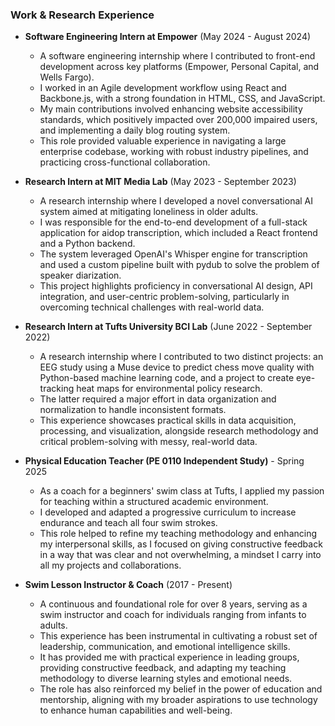 ### Work & Research Experience

* **Software Engineering Intern at Empower** (May 2024 - August 2024)
    * A software engineering internship where I contributed to front-end development across key platforms (Empower, Personal Capital, and Wells Fargo).
    * I worked in an Agile development workflow using React and Backbone.js, with a strong foundation in HTML, CSS, and JavaScript.
    * My main contributions involved enhancing website accessibility standards, which positively impacted over 200,000 impaired users, and implementing a daily blog routing system.
    * This role provided valuable experience in navigating a large enterprise codebase, working with robust industry pipelines, and practicing cross-functional collaboration.

* **Research Intern at MIT Media Lab** (May 2023 - September 2023)
    * A research internship where I developed a novel conversational AI system aimed at mitigating loneliness in older adults.
    * I was responsible for the end-to-end development of a full-stack application for aidop transcription, which included a React frontend and a Python backend.
    * The system leveraged OpenAI's Whisper engine for transcription and used a custom pipeline built with pydub to solve the problem of speaker diarization.
    * This project highlights proficiency in conversational AI design, API integration, and user-centric problem-solving, particularly in overcoming technical challenges with real-world data.

* **Research Intern at Tufts University BCI Lab** (June 2022 - September 2022)
    * A research internship where I contributed to two distinct projects: an EEG study using a Muse device to predict chess move quality with Python-based machine learning code, and a project to create eye-tracking heat maps for environmental policy research.
    * The latter required a major effort in data organization and normalization to handle inconsistent formats.
    * This experience showcases practical skills in data acquisition, processing, and visualization, alongside research methodology and critical problem-solving with messy, real-world data.

* **Physical Education Teacher (PE 0110 Independent Study)** - Spring 2025
    * As a coach for a beginners' swim class at Tufts, I applied my passion for teaching within a structured academic environment.
    * I developed and adapted a progressive curriculum to increase endurance and teach all four swim strokes.
    * This role helped to refine my teaching methodology and enhancing my interpersonal skills, as I focused on giving constructive feedback in a way that was clear and not overwhelming, a mindset I carry into all my projects and collaborations.

* **Swim Lesson Instructor & Coach** (2017 - Present)
    * A continuous and foundational role for over 8 years, serving as a swim instructor and coach for individuals ranging from infants to adults.
    * This experience has been instrumental in cultivating a robust set of leadership, communication, and emotional intelligence skills.
    * It has provided me with practical experience in leading groups, providing constructive feedback, and adapting my teaching methodology to diverse learning styles and emotional needs.
    * The role has also reinforced my belief in the power of education and mentorship, aligning with my broader aspirations to use technology to enhance human capabilities and well-being.